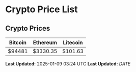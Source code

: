 # Crypto Price List

## Crypto Prices
| Bitcoin | Ethereum | Litecoin |
| ------- | -------- | -------- |
| $94481 | $3330.35 | $101.63 |
**Last Updated:** 2025-01-09 03:24 UTC
**Last Updated:** $DATE$
